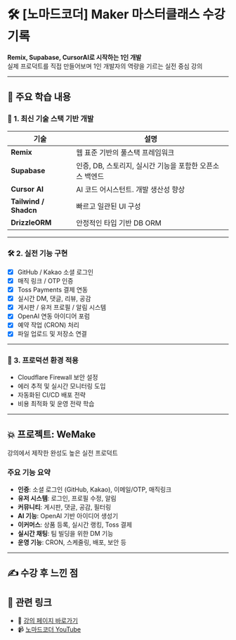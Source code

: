 # 🛠 [노마드코더] Maker 마스터클래스 수강 기록

**Remix, Supabase, CursorAI로 시작하는 1인 개발**  
실제 프로덕트를 직접 만들어보며 1인 개발자의 역량을 기르는 실전 중심 강의

---
## 🚀 주요 학습 내용

### 🧱 1. 최신 기술 스택 기반 개발

| 기술 | 설명 |
|------|------|
| **Remix** | 웹 표준 기반의 풀스택 프레임워크 |
| **Supabase** | 인증, DB, 스토리지, 실시간 기능을 포함한 오픈소스 백엔드 |
| **Cursor AI** | AI 코드 어시스턴트. 개발 생산성 향상 |
| **Tailwind / Shadcn** | 빠르고 일관된 UI 구성 |
| **DrizzleORM** | 안정적인 타입 기반 DB ORM |

---

### 🛠 2. 실전 기능 구현

- [x] GitHub / Kakao 소셜 로그인
- [x] 매직 링크 / OTP 인증
- [x] Toss Payments 결제 연동
- [x] 실시간 DM, 댓글, 리뷰, 공감
- [x] 게시판 / 유저 프로필 / 알림 시스템
- [x] OpenAI 연동 아이디어 포럼
- [x] 예약 작업 (CRON) 처리
- [x] 파일 업로드 및 저장소 연결

---

### 🔐 3. 프로덕션 환경 적용

- Cloudflare Firewall 보안 설정
- 에러 추적 및 실시간 모니터링 도입
- 자동화된 CI/CD 배포 전략
- 비용 최적화 및 운영 전략 학습

---

## 💥 프로젝트: WeMake

강의에서 제작한 완성도 높은 실전 프로덕트

### 주요 기능 요약

- **인증**: 소셜 로그인 (GitHub, Kakao), 이메일/OTP, 매직링크
- **유저 시스템**: 로그인, 프로필 수정, 알림
- **커뮤니티**: 게시판, 댓글, 공감, 필터링
- **AI 기능**: OpenAI 기반 아이디어 생성기
- **이커머스**: 상품 등록, 실시간 랭킹, Toss 결제
- **실시간 채팅**: 팀 빌딩을 위한 DM 기능
- **운영 기능**: CRON, 스케줄링, 배포, 보안 등

---

## ✍️ 수강 후 느낀 점

> 

## 📎 관련 링크

- 🔗 [강의 페이지 바로가기](https://nomadcoders.co/maker)
- 📹 [노마드코더 YouTube](https://www.youtube.com/c/NomadCoders)
